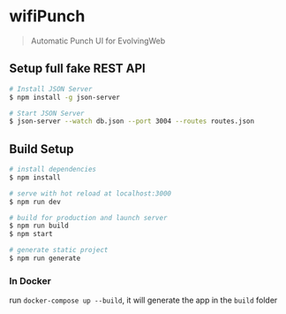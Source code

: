 # wifiPunch

> Automatic Punch UI for EvolvingWeb

## Setup full fake REST API

```bash
# Install JSON Server
$ npm install -g json-server

# Start JSON Server
$ json-server --watch db.json --port 3004 --routes routes.json
```

## Build Setup

```bash
# install dependencies
$ npm install

# serve with hot reload at localhost:3000
$ npm run dev

# build for production and launch server
$ npm run build
$ npm start

# generate static project
$ npm run generate
```

### In Docker

run `docker-compose up --build`, it will generate the app in the `build` folder
